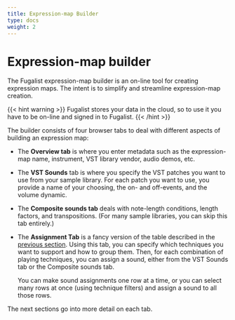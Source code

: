 ```yaml
---
title: Expression-map Builder
type: docs
weight: 2
---
```



# Expression-map builder

The Fugalist expression-map builder is an on-line tool for creating expression maps.
The intent is to simplify and streamline expression-map creation.

{{< hint warning >}}
Fugalist stores your data in the cloud, so to use it you have to be on-line and
signed in to Fugalist.
{{< /hint >}}

The builder consists of four browser tabs to deal with different aspects of building an expression map:

- The **Overview tab** is where you enter metadata such as the expression-map name, instrument,
  VST library vendor, audio demos, etc. 

- The **VST Sounds** tab is where you specify the VST patches you want to use from your sample library.
  For each patch you want to use, you provide a name of your choosing, the on- and off-events, 
  and the volume dynamic. 

- The **Composite sounds tab** deals with note-length conditions, length factors, and transpositions.
  (For many sample libraries, you can skip this tab entirely.)

- The **Assignment Tab** is a fancy version of the table described in the
  [previous section](/docs/intro/#tiny-example). Using this tab, you can specify which techniques you
  want to support and how to group them.
  Then, for each combination of playing techniques,
  you can assign a sound, either from the VST Sounds tab or the Composite sounds tab.

  You can make sound assignments one row at a time, or you can select many rows at once (using technique filters)
  and assign a sound to all those rows.

The next sections go into more detail on each tab. 
